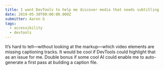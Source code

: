 ```yaml
---
title: I want DevTools to help me discover media that needs subtitling or captions
date: 2019-05-30T00:00:00.000Z
submitter: Aaron G
tags:
  - accessibility
  - devtools
---
```


It’s hard to tell—without looking at the markup—which video elements are missing captioning tracks. It would be cool if DevTools could highlight that as an issue for me. Double bonus if some cool AI could enable me to auto-generate a first pass at building a caption file.